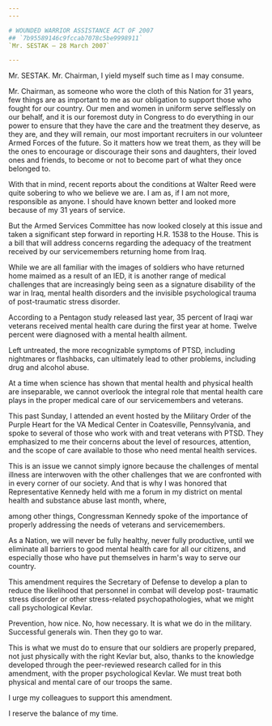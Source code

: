 ```yaml
---
---

# WOUNDED WARRIOR ASSISTANCE ACT OF 2007
## `7b95589146c9fccab7078c5be9998911`
`Mr. SESTAK — 28 March 2007`

---
```



Mr. SESTAK. Mr. Chairman, I yield myself such time as I may consume.

Mr. Chairman, as someone who wore the cloth of this Nation for 31 
years, few things are as important to me as our obligation to support 
those who fought for our country. Our men and women in uniform serve 
selflessly on our behalf, and it is our foremost duty in Congress to do 
everything in our power to ensure that they have the care and the 
treatment they deserve, as they are, and they will remain, our most 
important recruiters in our volunteer Armed Forces of the future. So it 
matters how we treat them, as they will be the ones to encourage or 
discourage their sons and daughters, their loved ones and friends, to 
become or not to become part of what they once belonged to.

With that in mind, recent reports about the conditions at Walter Reed 
were quite sobering to who we believe we are. I am as, if I am not 
more, responsible as anyone. I should have known better and looked more 
because of my 31 years of service.

But the Armed Services Committee has now looked closely at this issue 
and taken a significant step forward in reporting H.R. 1538 to the 
House. This is a bill that will address concerns regarding the adequacy 
of the treatment received by our servicemembers returning home from 
Iraq.

While we are all familiar with the images of soldiers who have 
returned home maimed as a result of an IED, it is another range of 
medical challenges that are increasingly being seen as a signature 
disability of the war in Iraq, mental health disorders and the 
invisible psychological trauma of post-traumatic stress disorder.

According to a Pentagon study released last year, 35 percent of Iraqi 
war veterans received mental health care during the first year at home. 
Twelve percent were diagnosed with a mental health ailment.

Left untreated, the more recognizable symptoms of PTSD, including 
nightmares or flashbacks, can ultimately lead to other problems, 
including drug and alcohol abuse.

At a time when science has shown that mental health and physical 
health are inseparable, we cannot overlook the integral role that 
mental health care plays in the proper medical care of our 
servicemembers and veterans.

This past Sunday, I attended an event hosted by the Military Order of 
the Purple Heart for the VA Medical Center in Coatesville, 
Pennsylvania, and spoke to several of those who work with and treat 
veterans with PTSD. They emphasized to me their concerns about the 
level of resources, attention, and the scope of care available to those 
who need mental health services.

This is an issue we cannot simply ignore because the challenges of 
mental illness are interwoven with the other challenges that we are 
confronted with in every corner of our society. And that is why I was 
honored that Representative Kennedy held with me a forum in my district 
on mental health and substance abuse last month, where,


among other things, Congressman Kennedy spoke of the importance of 
properly addressing the needs of veterans and servicemembers.

As a Nation, we will never be fully healthy, never fully productive, 
until we eliminate all barriers to good mental health care for all our 
citizens, and especially those who have put themselves in harm's way to 
serve our country.

This amendment requires the Secretary of Defense to develop a plan to 
reduce the likelihood that personnel in combat will develop post-
traumatic stress disorder or other stress-related psychopathologies, 
what we might call psychological Kevlar.

Prevention, how nice. No, how necessary. It is what we do in the 
military. Successful generals win. Then they go to war.

This is what we must do to ensure that our soldiers are properly 
prepared, not just physically with the right Kevlar but, also, thanks 
to the knowledge developed through the peer-reviewed research called 
for in this amendment, with the proper psychological Kevlar. We must 
treat both physical and mental care of our troops the same.

I urge my colleagues to support this amendment.

I reserve the balance of my time.